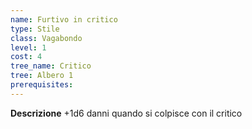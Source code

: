 ```yaml
---
name: Furtivo in critico
type: Stile
class: Vagabondo
level: 1
cost: 4
tree_name: Critico
tree: Albero 1
prerequisites: 
---
```


**Descrizione**
+1d6 danni quando si colpisce con il critico
